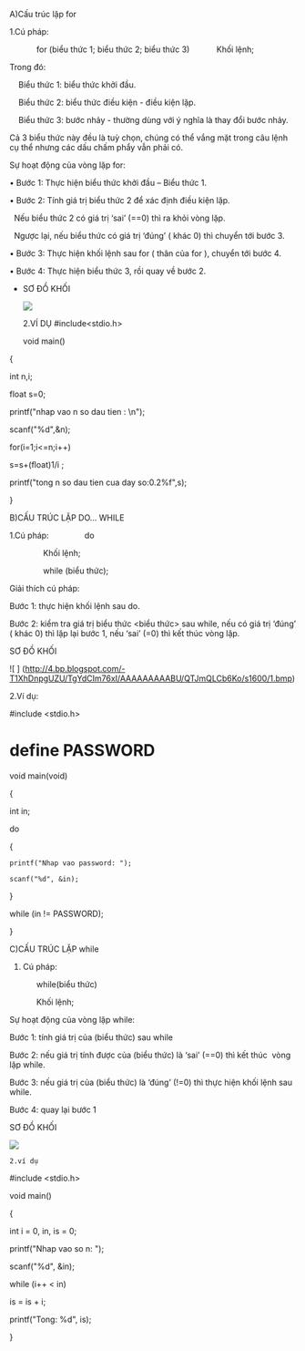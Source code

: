 A)Cấu trúc lặp for

1.Cú pháp: 

            for (biểu thức 1; biểu thức 2; biểu thức 3)            Khối lệnh; 

Trong đó: 

    Biểu thức 1: biểu thức khởi đầu.

    Biểu thức 2: biểu thức điều kiện - điều kiện lặp.

    Biểu thức 3: bước nhảy - thường dùng với ý nghĩa là thay đổi bước nhảy.

Cả 3 biểu thức này đều là tuỳ chọn, chúng có thể vắng mặt trong câu lệnh cụ thể nhưng các dấu chấm phẩy vẫn phải có.

Sự hoạt động của vòng lặp for: 

  • Bước 1: Thực hiện biểu thức khởi đầu – Biểu thức 1.

  • Bước 2: Tính giá trị biểu thức 2 để xác định điều kiện lặp.

          Nếu biểu thức 2 có giá trị ‘sai’ (==0) thì ra khỏi vòng lặp.

          Ngược lại, nếu biểu thức có giá trị ‘đúng’ ( khác 0) thì chuyển tới bước 3.

   • Bước 3: Thực hiện khối lệnh sau for ( thân của for ), chuyển tới bước 4.

   • Bước 4: Thực hiện biểu thức 3, rồi quay về bước 2.

 * SƠ ĐỒ KHỐI

   ![ ](http://1.bp.blogspot.com/-ognNzsULg8E/TgYeKlQenLI/AAAAAAAAABY/AVGrzmQ9B0M/s1600/1.bmp)

   2.VÍ DỤ 
 #include<stdio.h> 

   void main()

{

int n,i;

float s=0;

printf("nhap vao n so dau tien : \n");

scanf("%d",&n);

for(i=1;i<=n;i++)

s=s+(float)1/i ;

printf("tong n so dau tien cua day so:0.2%f",s);

}

B)CẤU TRÚC LẶP DO... WHILE

1.Cú pháp:
               do

               Khối lệnh; 

               while (biểu thức); 

Giải thích cú pháp: 

Bước 1: thực hiện khối lệnh sau do.

Bước 2: kiểm tra giá trị biểu thức <biểu thức> sau while, nếu có giá trị ‘đúng’ ( khác 0) thì lặp lại bước 1, nếu ‘sai’ (=0) thì kết thúc vòng lặp.

SƠ ĐỒ KHỐI

![ ] (http://4.bp.blogspot.com/-T1XhDnpgUZU/TgYdCIm76xI/AAAAAAAAABU/QTJmQLCb6Ko/s1600/1.bmp)

2.Ví dụ:

#include <stdio.h>  
 # define PASSWORD 

 void main(void) 

 {  

   int in; 

   do  

  {  
  
    printf("Nhap vao password: "); 

    scanf("%d", &in);

   }

   while (in != PASSWORD); 

 } 

 C)CẤU TRÚC LẶP while

 1. Cú pháp:

            while(biểu thức)

            Khối lệnh;   

Sự hoạt động của vòng lặp while:

Bước 1: tính giá trị của (biểu thức) sau while

Bước 2: nếu giá trị tính được của (biểu thức) là ‘sai’ (==0) thì kết thúc  vòng lặp while. 

Bước 3: nếu giá trị của (biểu thức) là ‘đúng’ (!=0) thì thực hiện khối lệnh sau while.

Bước 4: quay lại bước 1

  SƠ ĐỒ KHỐI

  ![ ](http://icviet.vn/upload/images/lap%20trinh%20c%20co%20ban/Bai%206/1.PNG)

    2.ví dụ 

 #include <stdio.h> 

void main()

{

  int i = 0, in, is = 0; 

  printf("Nhap vao so n: ");

  scanf("%d", &in);  

  while (i++ < in) 

  is = is + i;   

  printf("Tong: %d", is); 

} 
